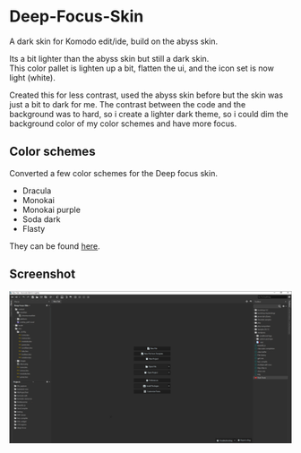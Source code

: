 # Deep-Focus-Skin
A dark skin for Komodo edit/ide, build on the abyss skin.

Its a bit lighter than the abyss skin but still a dark skin.  
This color pallet is lighten up a bit, flatten the ui, and the icon set is now light (white).

Created this for less contrast, used the abyss skin before but the skin was just a bit to dark for me.
The contrast between the code and the background was to hard, so i create a lighter dark theme, so i could dim the background color of my color schemes and have more focus.

## Color schemes
Converted a few color schemes for the Deep focus skin.
* Dracula
* Monokai
* Monokai purple
* Soda dark
* Flasty

They can be found [here](https://github.com/babobski/Deep-focus-color-schemes).

## Screenshot

<img src="screenshot.png" alt="Screenshot">

